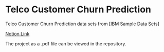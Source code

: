 # Telco Customer Churn Prediction
Telco Customer Churn Prediction data sets from [IBM Sample Data Sets]

[Notion Link]([https://www.notion.so/Telco-Customer-Churn-Prediction-121823c0f16c43dd951e452bb6cfb1b5])

The project as a .pdf file can be viewed in the repository.

